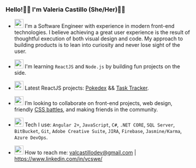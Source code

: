 ### Hello!👋🏽  I'm Valeria Castillo (She/Her)🏳️‍🌈
- <img src="https://user-images.githubusercontent.com/30732277/120273774-ca81ff00-c263-11eb-95fd-3baf3b13c38e.gif" width="24" height="24"> I'm a Software Engineer with experience in modern front-end technologies. I believe achieving a great user experience is the result of thoughtful execution of both visual design and code. My approach to building products is to lean into curiosity and never lose sight of the user.  

- <img src="https://user-images.githubusercontent.com/30732277/120273524-7840de00-c263-11eb-99ab-93256e5bfbcc.gif" width="24" height="24"> I'm learning `ReactJS` and `Node.js` by building fun projects on the side.
- <img src="https://user-images.githubusercontent.com/30732277/120273240-154f4700-c263-11eb-8d89-681cb270f492.gif" width="24" height="24"> Latest ReactJS projects: [Pokedex](https://vcastle.github.io/pokedex/) && [Task Tracker](https://vcastle.github.io/react-task-tracker/).
- <img src="https://user-images.githubusercontent.com/30732277/120273538-7d059200-c263-11eb-920d-c202659a8d87.gif" width="24" height="24"> I’m looking to collaborate on front-end projects, web design, friendly [CSS battles](https://cssbattle.dev/), and making friends in the community.
- <img src="https://user-images.githubusercontent.com/30732277/120931667-76ce4600-c6a7-11eb-9c95-b632f4474d3b.gif" width="24" height="24"> Tech I use: `Angular 2+`, `JavaScript`, `C#`, `.NET CORE`, `SQL Server`, `BitBucket`, `Git`, `Adobe Creative Suite`, `JIRA`, `Firebase`, `Jasmine/Karma`, `Azure DevOps`.
- <img src="https://user-images.githubusercontent.com/30732277/120931680-8a79ac80-c6a7-11eb-9313-bdb56f0bf20d.gif" width="24" height="24"> How to reach me: valcastillodev@gmail.com | https://www.linkedin.com/in/vcswe/
